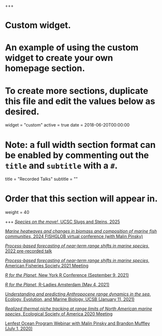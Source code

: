+++
# Custom widget.
# An example of using the custom widget to create your own homepage section.
# To create more sections, duplicate this file and edit the values below as desired.
widget = "custom"
active = true
date = 2018-06-20T00:00:00

# Note: a full width section format can be enabled by commenting out the `title` and `subtitle` with a `#`.
title = "Recorded Talks"
subtitle = ""

# Order that this section will appear in.
weight = 40

+++
[*Species on the move!*, UCSC Slugs and Steins, 2025](https://www.youtube.com/watch?v=4Y-0w_ySBnE)

[*Marine heatwaves and changes in biomass and composition of marine fish communities,* 2024 FISHGLOB virtual conference (with Malin Pinsky)](https://youtu.be/37vAXBZ0n7w?si=Yldi9eUkYMRQ8xKo)

[*Process-based forecasting of near-term range shifts in marine species,* 2022 pre-recorded talk](https://youtu.be/B4aVoyzUWCI)

[*Process-based forecasting of near-term range shifts in marine species,* American Fisheries Society 2021 Meeting](https://youtu.be/hx0kgF_uKKY)

[*R for the Planet*, New York R Conference (September 9, 2021)](https://www.youtube.com/watch?v=S7JGflYoMh0)

[*R for the Planet*, R-Ladies Amsterdam (May 4, 2021)](https://www.youtube.com/watch?v=OhxAISoi2zE)

[*Understanding and predicting Anthropocene range dynamics in the sea*, Ecology, Evolution, and Marine Biology, UCSB (January 11, 2021)](https://youtu.be/-1II97FXJ5E)

[*Realized thermal niche tracking at range limits of North American marine species,* Ecological Society of America 2020 Meeting](https://youtu.be/sgM0_-8HJlQ)

[Lenfest Ocean Program Webinar with Malin Pinsky and Brandon Muffley (July 1, 2020)](https://youtu.be/gWjAWLvxVJw)